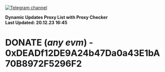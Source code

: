 [![Telegram channel](https://img.shields.io/endpoint?url=https://runkit.io/damiankrawczyk/telegram-badge/branches/master?url=https://t.me/n4z4v0d)](https://t.me/n4z4v0d) 

**Dynamic Updates Proxy List with Proxy Checker**  
**Last Updated: 20.12.23 16:45**

# DONATE (_any evm_) - 0xDEADf12DE9A24b47Da0a43E1bA70B8972F5296F2
